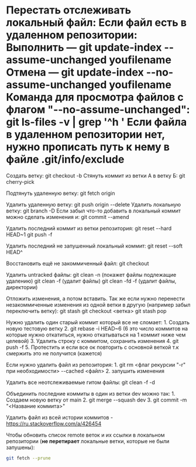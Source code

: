 Перестать отслеживать локальный файл:
Если файл есть в удаленном репозитории:
	Выполнить — git update-index --assume-unchanged youfilename
	Отмена — git update-index --no-assume-unchanged youfilename
	Команда для просмотра файлов с флагом "--no-assume-unchanged": git ls-files -v | grep '^h '
Если файла в удаленном репозитории нет, нужно прописать путь к нему в файле .git/info/exclude 
================================================================
Создать ветку: git checkout -b <branchName>
Стянуть коммит из ветки А в ветку Б: git cherry-pick <commit>

Подтянуть удаленную ветку: git fetch origin

Удалить удаленную ветку: git push origin --delete <branchName>
Удалить локальную ветку: git branch -D <branchName>
Если забыл что-то добавить в локальный коммит можно сделать изменения и: git commit --amend

Удалить последний коммит из ветки репозитория:
	git reset --hard HEAD~1
	git push -f

Удалить последний не запушенный локальный коммит:
	git reset --soft HEAD^

Восстановить ещё не закоммиченный файл: git checkout <filename>

Удалить untracked файлы:
	git clean -n (покажет файлы подлежащие удалению)
	git clean -f (удалит файлы)
	git clean -fd -f (удалит файлы, директории)

Отложить изменения, а потом вставить. Так же если нужно перенести незакоммиченные изменения из одной ветки в другую (например забыл переключить ветку):
	git stash
	git checkout <ветка>
	git stash pop

Нужно удалить один старый коммит который все не сломает:
	1. Создать новую тестовую ветку
	2. git rebase -i HEAD~6 (6 это число коммитов на которые нужно откатиться, нужно откатываться на 1 коммит ниже чем целевой)
	3. Удалить строку с коммитом, сохранить изменения
	4. git push -f
	5. Протестить и если все ок повторить с основной веткой т.к смержить это не получится (кажется)

Если нужно удалить файл из репозитория:
	1. git rm <флаг рекурсии "-r" при необходимости> --cached <файл>
	2. запушить изменения

Удалить все неотслеживаемые гитом файлы:
	 git clean -f -d

Объединить последние коммиты в один из ветки dev можно так:
	1. Создаем новую ветку от main
	2. git merge --squash dev
	3. git commit -m "<Название коммита>"

Удалить файл из всей истории коммитов - https://ru.stackoverflow.com/a/426454


Чтобы обновить список remote веток и их ссылки в локальном репозитории (**не перетирает** локальные ветки, которые не были запушены):
```bash
git fetch --prune
```